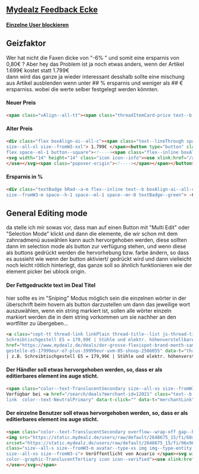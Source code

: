 ## [Mydealz Feedback Ecke](https://www.mydealz.de/feedback)
#### [Einzelne User blockieren](https://www.mydealz.de/feedback/einzelne-user-blockieren-2500450)  

## Geizfaktor  
Wer hat nicht die Faxen dicke von "-6% " und somit eine ersparnis von 0,80€ ?  Aber hey das Problem ist ja noch etwas anders, wenn der Artikel 1.699€ kostet statt 1.799€  
dann wird das ganze ja wieder interessant desshalb sollte eine mischung aus Artikel ausblenden wenn unter ## % ersparnis und weniger als ## € ersparniss. wobei die werte selber festgelegt werden könnten.  
#### Neuer Preis  
``` html  
<span class="vAlign--all-tt"><span class="threadItemCard-price text--b thread-price">1.699€</span></span>
```
#### Alter Preis  
``` html 
<div class="flex boxAlign-ai--all-c"><span class="text--lineThrough space--ml-1 color--text-TranslucentSecondary
size--all-xl size--fromW3-xxl"> 1.799€ </span><button type="button" class="color--text-NeutralSecondary
flex space--ml-1 button--square"><!----><span class="flex--inline boxAlign-ai--all-c">  
<svg width="14" height="14" class="icon icon--info"><use xlink:href="/assets/img/ico_03e08.svg#info">
</use></svg><span class="popover-origin"><!----></span></span></button></div>
```  
#### Ersparnis in %
``` html
<div class="textBadge bRad--a-m flex--inline text--b boxAlign-ai--all-c size--all-s
size--fromW3-m space--h-1 space--ml-1 space--mr-0 textBadge--green"> -6% </div>
```  


## General Editing mode  
da stelle ich mir sowas vor, dass man auf einen Button mit "Multi Edit" oder "Selection Mode" klickt und dann die elemente, die wir schon mit dem zahnradmenü auswählen kann auch hervorgehoben werden, diese sollten dann im selection mode als button zur verfügung stehen, und wenn diese als buttons gedrückt werden die hervorhebung bzw. farbe ändern, so dass es aussieht wie wenn der button aktiviert/ gedrückt wird und dann vielleicht noch leicht rötlich hinterlegt, das ganze soll so ähnlich funktionieren wie der element picker bei ublock origin.
  


#### Der Fettgedruckte text im Deal Titel
hier sollte es im "Sniping" Modus möglich sein die einzelnen wörter in der überschrift beim hovern als button darzustellen um dann das jeweilige wort auszuwählen, wenn ein string markiert ist, sollen alle wörter einzeln markiert werden die in dem string vorkommen um sie nachher an den wortfilter zu übergeben...
``` html
<a class="cept-tt thread-link linkPlain thread-title--list js-thread-title" title="Flexispot Brand Sale | z.B.
Schreibtischgestell E5 = 179,99€ | Stühle und elektr. höhenverstellbare Schreibtische | + 8,5% Shoop Cashback"
href="https://www.mydealz.de/deals/der-grosse-flexispot-brand-month-sammeldeal-zb-elektrisch-hohenverstellbare-
gestelle-e5-17999eur-e7-plus-39999eur-uvm-85-shoop-2566055" data-t="threadLink" data-t-click="">Flexispot Brand Sale
| z.B. Schreibtischgestell E5 = 179,99€ | Stühle und elektr. höhenverstellbare Schreibtische | + 8,5% Shoop Cashback</a>
```  
  
#### Der Händler soll etwas hervorgehoben werden, so, dass er als editierbares element ins auge sticht.
``` html
<span class="color--text-TranslucentSecondary size--all-xs size--fromW3-s overflow--wrap-off overflow--ellipsis">
Verfügbar bei <a href="/search/deals?merchant-id=12021" class="text--b color--text-AccentBrand overflow--wrap-off
link  color--text-NeutralPrimary" data-t-click="" data-t="merchantLink"> FlexiSpot </a></span>
``` 
#### Der einzelne Benutzer soll etwas hervorgehoben werden, so, dass er als editierbares element ins auge sticht.
``` html
<span class="color--text-TranslucentSecondary overflow--wrap-off gap--h-1 flex boxAlign-ai--all-c">
<img src="https://static.mydealz.de/users/raw/default/2648675_15/fi/60x60/qt/45/2648675_15.jpg"  
srcset="https://static.mydealz.de/users/raw/default/2648675_15/fi/96x96/qt/45/2648675_15.jpg 2x" alt="Acuario's Profilbild"
class="size--all-s size--fromW3-m avatar--type-xs img img--type-entity img--square-s"><span class="overflow--ellipsis
size--all-xs size--fromW3-s"> Veröffentlicht von Acuario </span><svg width="14" height="14" class="size--all-xs
color--graphic-TranslucentTertiary icon icon--verified"><use xlink:href="/assets/img/ico_03e08.svg#verified">
</use></svg></span>
``` 

